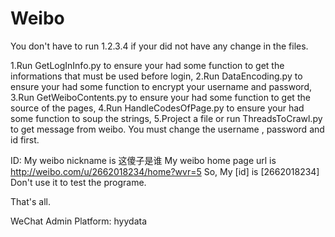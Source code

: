 # Weibo

You don't have to run 1.2.3.4 if your did not have any change in the files.

1.Run GetLogInInfo.py to ensure your had some function to get the informations that must be used before login,
2.Run DataEncoding.py to ensure your had some function to encrypt your username and password,
3.Run GetWeiboContents.py to ensure your had some function to get the source of the pages,
4.Run HandleCodesOfPage.py to ensure your had some function to soup the strings,
5.Project a file or run ThreadsToCrawl.py to get message from weibo. You must change the username , password and id first.

ID:
My weibo nickname is 这傻子是谁
My weibo home page url is http://weibo.com/u/2662018234/home?wvr=5
So, My [id] is [2662018234]
Don't use it to test the programe.

That's all.

WeChat Admin Platform:
hyydata
